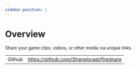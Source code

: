 ```yaml
---
sidebar_position: 1
---
```


# Overview

Share your game clips, videos, or other media via unique links.

|        |                                          |
| ------ | ---------------------------------------- |
| Github | https://github.com/ShaneIsrael/fireshare |
